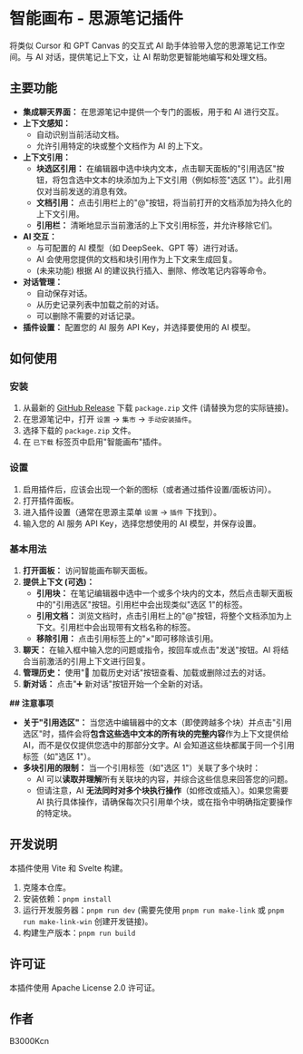 # 智能画布 - 思源笔记插件

将类似 Cursor 和 GPT Canvas 的交互式 AI 助手体验带入您的思源笔记工作空间。与 AI 对话，提供笔记上下文，让 AI 帮助您更智能地编写和处理文档。

## 主要功能

*   **集成聊天界面：** 在思源笔记中提供一个专门的面板，用于和 AI 进行交互。
*   **上下文感知：**
    *   自动识别当前活动文档。
    *   允许引用特定的块或整个文档作为 AI 的上下文。
*   **上下文引用：**
    *   **块选区引用：** 在编辑器中选中块内文本，点击聊天面板的"引用选区"按钮，将包含选中文本的块添加为上下文引用（例如标签"选区 1"）。此引用仅对当前发送的消息有效。
    *   **文档引用：** 点击引用栏上的"@"按钮，将当前打开的文档添加为持久化的上下文引用。
    *   **引用栏：** 清晰地显示当前激活的上下文引用标签，并允许移除它们。
*   **AI 交互：**
    *   与可配置的 AI 模型（如 DeepSeek、GPT 等）进行对话。
    *   AI 会使用您提供的文档和块引用作为上下文来生成回复。
    *   (未来功能) 根据 AI 的建议执行插入、删除、修改笔记内容等命令。
*   **对话管理：**
    *   自动保存对话。
    *   从历史记录列表中加载之前的对话。
    *   可以删除不需要的对话记录。
*   **插件设置：** 配置您的 AI 服务 API Key，并选择要使用的 AI 模型。

## 如何使用

### 安装

1.  从最新的 [GitHub Release](https://github.com/YOUR_GITHUB_USERNAME/siyuan-plugin-canvas/releases) 下载 `package.zip` 文件 (请替换为您的实际链接)。
2.  在思源笔记中，打开 `设置` -> `集市` -> `手动安装插件`。
3.  选择下载的 `package.zip` 文件。
4.  在 `已下载` 标签页中启用"智能画布"插件。

### 设置

1.  启用插件后，应该会出现一个新的图标（或者通过插件设置/面板访问）。
2.  打开插件面板。
3.  进入插件设置（通常在思源主菜单 `设置` -> `插件` 下找到）。
4.  输入您的 AI 服务 API Key，选择您想使用的 AI 模型，并保存设置。

### 基本用法

1.  **打开面板：** 访问智能画布聊天面板。
2.  **提供上下文 (可选)：**
    *   **引用块：** 在笔记编辑器中选中一个或多个块内的文本，然后点击聊天面板中的"引用选区"按钮。引用栏中会出现类似"选区 1"的标签。
    *   **引用文档：** 浏览文档时，点击引用栏上的"@"按钮，将整个文档添加为上下文。引用栏中会出现带有文档名称的标签。
    *   **移除引用：** 点击引用标签上的"×"即可移除该引用。
3.  **聊天：** 在输入框中输入您的问题或指令，按回车或点击"发送"按钮。AI 将结合当前激活的引用上下文进行回复。
4.  **管理历史：** 使用"📜 加载历史对话"按钮查看、加载或删除过去的对话。
5.  **新对话：** 点击"➕ 新对话"按钮开始一个全新的对话。

**## 注意事项**

*   **关于"引用选区"：** 当您选中编辑器中的文本（即使跨越多个块）并点击"引用选区"时，插件会将**包含这些选中文本的所有块的完整内容**作为上下文提供给 AI，而不是仅仅提供您选中的那部分文字。AI 会知道这些块都属于同一个引用标签（如"选区 1"）。
*   **多块引用的限制：** 当一个引用标签（如"选区 1"）关联了多个块时：
    *   AI 可以**读取并理解**所有关联块的内容，并综合这些信息来回答您的问题。
    *   但请注意，AI **无法同时对多个块执行操作**（如修改或插入）。如果您需要 AI 执行具体操作，请确保每次只引用单个块，或在指令中明确指定要操作的特定块。

## 开发说明

本插件使用 Vite 和 Svelte 构建。

1.  克隆本仓库。
2.  安装依赖：`pnpm install`
3.  运行开发服务器：`pnpm run dev` (需要先使用 `pnpm run make-link` 或 `pnpm run make-link-win` 创建开发链接)。
4.  构建生产版本：`pnpm run build`

## 许可证

本插件使用 Apache License 2.0 许可证。

## 作者

B3000Kcn

